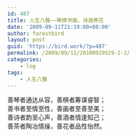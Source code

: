 ```yaml
---
id: 487
title: 人生八雅——琴棋书画，诗酒茶花
date: '2009-09-11T21:19:00+08:00'
author: forestbird
layout: post
guid: 'https://bird.work/?p=487'
permalink: /2009/09/11/20100929529-2-2/
categories:
    - log
tags:
    - 人生八雅
---
```


善琴者通达从容，善棋者筹谋睿智；  
善书者至情至性，善画者至善至美；  
善诗者韵至心声，善酒者情逢知己；  
善茶者陶冶情操，善花者品性怡然。